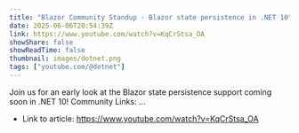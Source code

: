 ```yaml
---
title: "Blazor Community Standup - Blazor state persistence in .NET 10"
date: 2025-06-06T20:54:39Z
link: https://www.youtube.com/watch?v=KqCrStsa_OA
showShare: false
showReadTime: false
thumbnail: images/dotnet.png
tags: ["youtube.com/@dotnet"]
---
```

Join us for an early look at the Blazor state persistence support coming soon in .NET 10! Community Links: ...

- Link to article: https://www.youtube.com/watch?v=KqCrStsa_OA